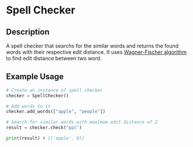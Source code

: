 # Spell Checker

## Description

A spell checker that searchs for the similar words and returns the found words with their respective edit distance. It uses [Wagner-Fischer algorithm](https://en.wikipedia.org/wiki/Wagner%E2%80%93Fischer_algorithm) to find edit distance between two word.

## Example Usage

```python
# Create an instance of spell checker
checker = SpellChecker()

# Add words to it
checker.add_words(["apple", "people"])

# Search for similar words with maximum edit distance of 2
result = checker.check("ppl")

print(result) # [('apple', 0)]
```

